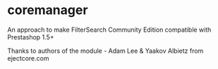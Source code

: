 coremanager
===========

An approach to make FilterSearch Community Edition compatible with Prestashop 1.5+

Thanks to authors of the module -
Adam Lee & Yaakov Albietz from ejectcore.com
